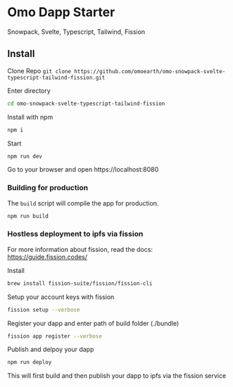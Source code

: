 # Omo Dapp Starter
Snowpack, Svelte, Typescript, Tailwind, Fission 

## Install

Clone Repo 
`git clone https://github.com/omoearth/omo-snowpack-svelte-typescript-tailwind-fission.git`

Enter directory 
```bash
cd omo-snowpack-svelte-typescript-tailwind-fission
```

Install with npm
```bash
npm i
```

Start
```bash
npm run dev
```
Go to your browser and open https://localhost:8080


### Building for production
The `build` script will compile the app for production. 

```bash
npm run build
```

### Hostless deployment to ipfs via fission
For more information about fission, read the docs: 
https://guide.fission.codes/

Install
```bash
brew install fission-suite/fission/fission-cli
```

Setup your account keys with fission
```bash
fission setup --verbose
```

Register your dapp and enter path of build folder (./bundle)
```bash
fission app register --verbose
```

Publish and delpoy your dapp
```bash
npm run deploy
```
This will first build and then publish your dapp to ipfs via the fission service
